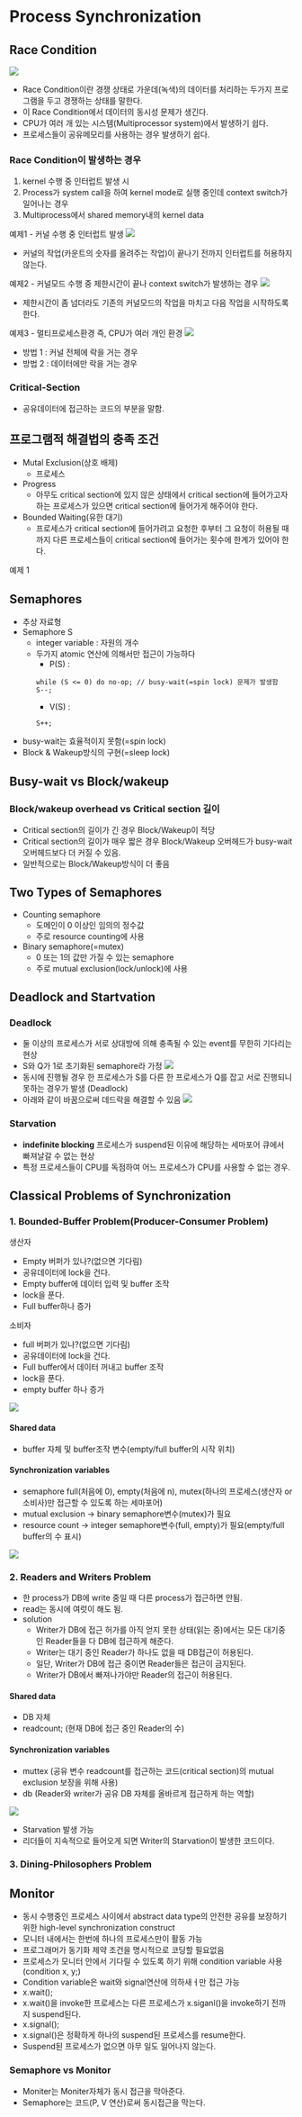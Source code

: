 # Process Synchronization
## Race Condition
![](Image/OS%20chapter5-4.png)
- Race Condition이란 경쟁 상태로 가운데(녹색)의 데이터를 처리하는 두가지 프로그램을 두고 경쟁하는 상태를 말한다.
- 이 Race Condition에서 데이터의 동시성 문제가 생긴다.
- CPU가 여러 개 있는 시스템(Multiprocessor system)에서 발생하기 쉽다.
- 프로세스들이 공유메모리를 사용하는 경우 발생하기 쉽다.

### Race Condition이 발생하는 경우
1. kernel 수행 중 인터럽트 발생 시
2. Process가 system call을 하여 kernel mode로 실행 중인데 context switch가 일어나는 경우
3. Multiprocess에서 shared memory내의 kernel data

예제1 - 커널 수행 중 인터럽트 발생
![](Image/OS%20chapter6-1.png)
- 커널의 작업(카운트의 숫자를 올려주는 작업)이 끝나기 전까지 인터럽트를 허용하지 않는다.

예제2 - 커널모드 수행 중 제한시간이 끝나 context switch가 발생하는 경우
![](Image/OS%20chapter6-2.png)
- 제한시간이 좀 넘더라도 기존의 커널모드의 작업을 마치고 다음 작업을 시작하도록 한다.

예제3 - 멀티프로세스환경 즉, CPU가 여러 개인 환경
![](Image/OS%20chapter6-3.png)
- 방법 1 : 커널 전체에 락을 거는 경우
- 방법 2 : 데이터에만 락을 거는 경우

### Critical-Section
- 공유데이터에 접근하는 코드의 부분을 말함.

## 프로그램적 해결법의 충족 조건
- Mutal Exclusion(상호 배제)
  - 프로세스 
- Progress
  - 아무도 critical section에 있지 않은 상태에서 critical section에 들어가고자 하는 프로세스가 있으면 critical section에 들어가게 해주어야 한다.
- Bounded Waiting(유한 대기)
  - 프로세스가 critical section에 들어가려고 요청한 후부터 그 요청이 허용될 때까지 다른 프로세스들이 critical section에 들어가는 횟수에 한계가 있어야 한다.

예제 1


## Semaphores
- 추상 자료형
- Semaphore S
  - integer variable : 자원의 개수
  - 두가지 atomic 연산에 의해서만 접근이 가능하다
    - P(S) :
    ```
    while (S <= 0) do no-op; // busy-wait(=spin lock) 문제가 발생함
    S--;
    ```
    - V(S) :
    ```
    S++;
    ```
- busy-wait는 효율적이지 못함(=spin lock)
- Block & Wakeup방식의 구현(=sleep lock)

## Busy-wait vs Block/wakeup
### Block/wakeup overhead vs Critical section 길이
- Critical section의 길이가 긴 경우 Block/Wakeup이 적당
- Critical section의 길이가 매우 짧은 경우 Block/Wakeup 오버헤드가 busy-wait 오버헤드보다 더 커질 수 있음.
- 일반적으로는 Block/Wakeup방식이 더 좋음

## Two Types of Semaphores
- Counting semaphore
  - 도메인이 0 이상인 임의의 정수값
  - 주로 resource counting에 사용
- Binary semaphore(=mutex)
  - 0 또는 1의 값만 가질 수 있는 semaphore
  - 주로 mutual exclusion(lock/unlock)에 사용

## Deadlock and Startvation
### Deadlock
- 둘 이상의 프로세스가 서로 상대방에 의해 충족될 수 있는 event를 무한히 기다리는 현상
- S와 Q가 1로 초기화된 semaphore라 가정
![](Image/OS%20chapter6-4.png)
- 동시에 진행될 경우 한 프로세스가 S를 다른 한 프로세스가 Q를 잡고 서로 진행되니 못하는 경우가 발생 (Deadlock)
- 아래와 같이 바꿈으로써 데드락을 해결할 수 있음
![](Image/OS%20chapter6-5.png)
### Starvation
- **indefinite blocking** 프로세스가 suspend된 이유에 해당하는 세마포어 큐에서 빠져날갈 수 없는 현상
- 특정 프로세스들이 CPU를 독점하여 어느 프로세스가 CPU를 사용할 수 없는 경우.

## Classical Problems of Synchronization
### 1. Bounded-Buffer Problem(Producer-Consumer Problem)
  생산자
  - Empty 버퍼가 있나?(없으면 기다림)
  - 공유데이터에 lock을 건다.
  - Empty buffer에 데이터 입력 및 buffer 조작
  - lock을 푼다.
  - Full buffer하나 증가

  소비자
  - full 버퍼가 있나?(없으면 기다림)
  - 공유데이터에 lock을 건다.
  - Full buffer에서 데이터 꺼내고 buffer 조작
  - lock을 푼다.
  - empty buffer 하나 증가

![](Image/OS%20chapter6-6.png)

#### Shared data
- buffer 자체 및 buffer조작 변수(empty/full buffer의 시작 위치)
#### Synchronization variables
- semaphore full(처음에 0), empty(처음에 n), mutex(하나의 프로세스(생산자 or 소비사)만 접근할 수 있도록 하는 세마포어)
- mutual exclusion -> binary semaphore변수(mutex)가 필요
- resource count -> integer semaphore변수(full, empty)가 필요(empty/full buffer의 수 표시)

![](Image/OS%20chapter6-7.png)


### 2. Readers and Writers Problem
- 한 process가 DB에 write 중일 때 다른 process가 접근하면 안됨.
- read는 동시에 여럿이 해도 됨.
- solution
  - Writer가 DB에 접근 허가를 아직 얻지 못한 상태(읽는 중)에서는 모든 대기중인 Reader들을 다 DB에 접근하게 해준다.
  - Writer는 대기 중인 Reader가 하나도 없을 때 DB접근이 허용된다.
  - 일단, Writer가 DB에 접근 중이면 Reader들은 접근이 금지된다.
  - Writer가 DB에서 빠져나가야만 Reader의 접근이 허용된다.

#### Shared data
- DB 자체
- readcount; (현재 DB에 접근 중인 Reader의 수)

#### Synchronization variables
- muttex (공유 변수  readcount를 접근하는 코드(critical section)의 mutual exclusion 보장을 위해 사용)
- db (Reader와 writer가 공유 DB 자체를 올바르게 접근하게 하는 역할)

![](Image/OS%20chapter6-8.png)

- Starvation 발생 가능
- 리더들이 지속적으로 들어오게 되면 Writer의 Starvation이 발생한 코드이다.


### 3. Dining-Philosophers Problem

## Monitor
- 동시 수행중인 프로세스 사이에서 abstract data type의 안전한 공유를 보장하기 위한 high-level synchronization construct
- 모니터 내에서는 한번에 하나의 프로세스만이 활동 가능
- 프로그래머가 동기화 제약 조건을 명시적으로 코딩할 필요없음
- 프로세스가 모니터 안에서 기다릴 수 있도록 하기 위해 condition variable 사용(condition x, y;)
- Condition variable은 wait와 signal연산에 의하새ㅓ만 접근 가능
- x.wait();
- x.wait()을 invoke한 프로세스는 다른 프로세스가 x.siganl()을 invoke하기 전까지 suspend된다.
- x.signal();
- x.signal()은 정확하게 하나의 suspend된 프로세스를 resume한다.
- Suspend된 프로세스가 없으면 아무 일도 일어나지 않는다.

### Semaphore vs Monitor
- Moniter는 Moniter자체가 동시 접근을 막아준다.
- Semaphore는 코드(P, V 연산)로써 동시접근을 막는다.
